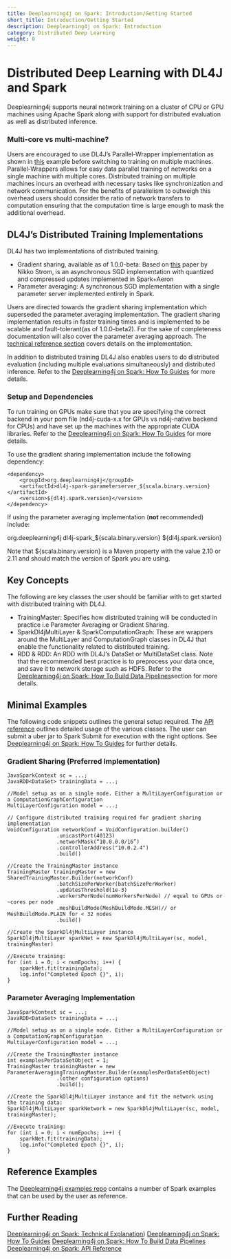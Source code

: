 ```yaml
---
title: Deeplearning4j on Spark: Introduction/Getting Started
short_title: Introduction/Getting Started
description: Deeplearning4j on Spark: Introduction
category: Distributed Deep Learning
weight: 0
---
```


# Distributed Deep Learning with DL4J and Spark

Deeplearning4j supports neural network training on a cluster of CPU or GPU machines using Apache Spark along with support for distributed evaluation as well as distributed inference. 

### Multi-core vs multi-machine?

Users are encouraged to use DL4J’s Parallel-Wrapper implementation as shown in [this](https://github.com/deeplearning4j/dl4j-examples/blob/master/dl4j-cuda-specific-examples/src/main/java/org/deeplearning4j/examples/multigpu/MultiGpuLenetMnistExample.java) example before switching to training on multiple machines. Parallel-Wrappers allows for easy data parallel training of networks on a single machine with multiple cores. Distributed training on multiple machines incurs an overhead with necessary tasks like synchronization and network communication. For the benefits of parallelism to outweigh this overhead users should consider the ratio of network transfers to computation ensuring that the computation time is large enough to mask the additional overhead.


## DL4J’s Distributed Training Implementations

DL4J has two implementations of distributed training. 
  * Gradient sharing, available as of 1.0.0-beta: Based on [this](http://nikkostrom.com/publications/interspeech2015/strom_interspeech2015.pdf) paper by Nikko Strom, is an asynchronous SGD implementation with quantized and compressed updates implemented in Spark+Aeron
  * Parameter averaging: A synchronous SGD implementation with a single parameter server implemented entirely in Spark.

Users are directed towards the gradient sharing implementation which superseded the parameter averaging implementation. The gradient sharing implementation results in faster training times and is implemented to be scalable and fault-tolerant(as of 1.0.0-beta2). For the sake of completeness documentation will also cover the parameter averaging approach. The [technical reference section](deeplearning4j-scaleout-techinalref) covers details on the implementation.

In addition to distributed training DL4J also enables users to do distributed evaluation (including multiple evaluations simultaneously) and distributed inference. Refer to the [Deeplearning4j on Spark: How To Guides](deeplearning4j-scaleout-howto) for more details.

### Setup and Dependencies

To run training on GPUs make sure that you are specifying the correct backend in your pom file (nd4j-cuda-x.x for GPUs vs nd4j-native backend for CPUs) and have set up the machines with the appropriate CUDA libraries. Refer to the [Deeplearning4j on Spark: How To Guides](deeplearning4j-scaleout-howto) for more details.

To use the gradient sharing implementation include the following dependency:

```
<dependency>
    <groupId>org.deeplearning4j</groupId>
    <artifactId>dl4j-spark-parameterserver_${scala.binary.version}</artifactId>
    <version>${dl4j.spark.version}</version>
</dependency>
```

If using the parameter averaging implementation (**not** recommended) include:

<dependency>
        <groupId>org.deeplearning4j</groupId>
        <artifactId>dl4j-spark_${scala.binary.version}</artifactId>
        <version>${dl4j.spark.version}</version>
</dependency>

Note that ${scala.binary.version} is a Maven property with the value 2.10 or 2.11 and should match the version of Spark you are using.


## Key Concepts

The following are key classes the user should be familiar with to get started with distributed training with DL4J.

  * TrainingMaster: Specifies how distributed training will be conducted in practice i.e Parameter Averaging or Gradient Sharing.
  * SparkDl4jMultiLayer & SparkComputationGraph: These are wrappers around the MultiLayer and ComputationGraph classes in DL4J that enable the functionality related to distributed training. 
  * RDD<DataSet> & RDD<MultiDataSet>: An RDD with DL4J’s DataSet or MultiDataSet class. Note that the recommended best practice is to preprocess your data once, and save it to network storage such as HDFS. Refer to the [Deeplearning4j on Spark: How To Build Data Pipelines](deeplearning4j-scaleout-data-howto)section for more details.

## Minimal Examples
The following code snippets outlines the general setup required. The [API reference](deeplearning4j-scaleout-apiref) outlines detailed usage of the various classes. The user can submit a uber jar to Spark Submit for execution with the right options. See [Deeplearning4j on Spark: How To Guides](deeplearning4j-scaleout-howto) for further details.


### Gradient Sharing (Preferred Implementation)

```
JavaSparkContext sc = ...;
JavaRDD<DataSet> trainingData = ...;

//Model setup as on a single node. Either a MultiLayerConfiguration or a ComputationGraphConfiguration
MultiLayerConfiguration model = ...;

// Configure distributed training required for gradient sharing implementation
VoidConfiguration networkConf = VoidConfiguration.builder()
				.unicastPort(40123)
				.networkMask(“10.0.0.0/16”)
				.controllerAddress("10.0.2.4")
				.build()

//Create the TrainingMaster instance
TrainingMaster trainingMaster = new SharedTrainingMaster.Builder(networkConf)
				.batchSizePerWorker(batchSizePerWorker)
				.updatesThreshold(1e-3)
				.workersPerNode(numWorkersPerNode) // equal to GPUs or ~cores per node
                .meshBuildMode(MeshBuildMode.MESH)// or MeshBuildMode.PLAIN for < 32 nodes
				.build()

//Create the SparkDl4jMultiLayer instance
SparkDl4jMultiLayer sparkNet = new SparkDl4jMultiLayer(sc, model, trainingMaster)

//Execute training:
for (int i = 0; i < numEpochs; i++) {
    sparkNet.fit(trainingData);
    log.info("Completed Epoch {}", i);
}
```


### Parameter Averaging Implementation

```
JavaSparkContext sc = ...;
JavaRDD<DataSet> trainingData = ...;

//Model setup as on a single node. Either a MultiLayerConfiguration or a ComputationGraphConfiguration
MultiLayerConfiguration model = ...;

//Create the TrainingMaster instance
int examplesPerDataSetObject = 1;
TrainingMaster trainingMaster = new ParameterAveragingTrainingMaster.Builder(examplesPerDataSetObject)
				.(other configuration options)
				.build();

//Create the SparkDl4jMultiLayer instance and fit the network using the training data:
SparkDl4jMultiLayer sparkNetwork = new SparkDl4jMultiLayer(sc, model, trainingMaster);

//Execute training:
for (int i = 0; i < numEpochs; i++) {
    sparkNet.fit(trainingData);
    log.info("Completed Epoch {}", i);
}
```

## Reference Examples
The [Deeplearning4j examples repo](https://github.com/deeplearning4j/dl4j-examples) contains a number of Spark examples that can be used by the user as reference.

## Further Reading

[Deeplearning4j on Spark: Technical Explanation](deeplearning4j-scaleout-techinalref))
[Deeplearning4j on Spark: How To Guides](deeplearning4j-scaleout-howto)
[Deeplearning4j on Spark: How To Build Data Pipelines](deeplearning4j-scaleout-data-howto)
[Deeplearning4j on Spark: API Reference](deeplearning4j-scaleout-apiref)
